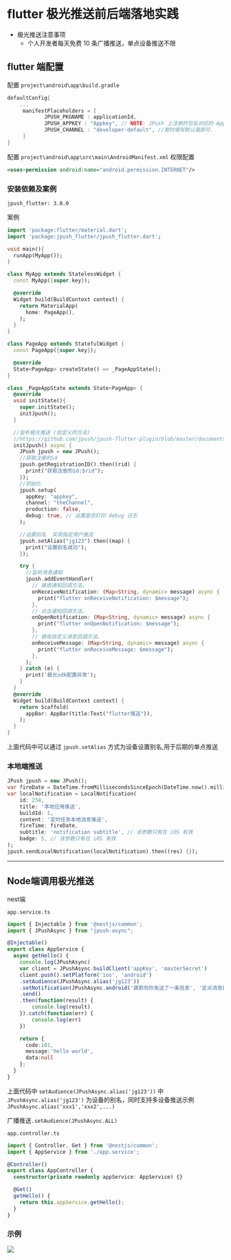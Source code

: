 # flutter 极光推送前后端落地实践

- 极光推送注意事项
  - 个人开发者每天免费 10 条广播推送，单点设备推送不限

## flutter 端配置

配置 `project\android\app\build.gradle` 

```gradle
defaultConfig{
	...
	 manifestPlaceholders = [
            JPUSH_PKGNAME : applicationId,
            JPUSH_APPKEY : "Appkey", // NOTE: JPush 上注册的包名对应的 Appkey.
            JPUSH_CHANNEL : "developer-default", //暂时填写默认值即可.
     ]
}
```

配置 `project\android\app\src\main\AndroidManifest.xml` 权限配置

```xml
<uses-permission android:name="android.permission.INTERNET"/>
```

### 安装依赖及案例

```shell
jpush_flutter: 3.0.0
```

案例

```dart
import 'package:flutter/material.dart';
import 'package:jpush_flutter/jpush_flutter.dart';

void main(){
  runApp(MyApp());
}

class MyApp extends StatelessWidget {
  const MyApp({super.key});

  @override
  Widget build(BuildContext context) {
    return MaterialApp(
      home: PageApp(),
    );
  }
}

class PageApp extends StatefulWidget {
  const PageApp({super.key});

  @override
  State<PageApp> createState() => _PageAppState();
}

class _PageAppState extends State<PageApp> {
  @override
  void initState(){
    super.initState();
    initJpush();
  }

  //监听极光推送 (自定义的方法)
  //https://github.com/jpush/jpush-flutter-plugin/blob/master/documents/APIs.md
  initJpush() async {
    JPush jpush = new JPush();
    //获取注册的id
    jpush.getRegistrationID().then((rid) {
      print("获取注册的id:$rid");
    });
    //初始化
    jpush.setup(
      appKey: "appkey",
      channel: "theChannel",
      production: false,
      debug: true, // 设置是否打印 debug 日志
    );

    //设置别名  实现指定用户推送
    jpush.setAlias("jg123").then((map) {
      print("设置别名成功");
    });

    try {
      //监听消息通知
      jpush.addEventHandler(
        // 接收通知回调方法。
        onReceiveNotification: (Map<String, dynamic> message) async {
          print("flutter onReceiveNotification: $message");
        },
        // 点击通知回调方法。
        onOpenNotification: (Map<String, dynamic> message) async {
          print("flutter onOpenNotification: $message");
        },
        // 接收自定义消息回调方法。
        onReceiveMessage: (Map<String, dynamic> message) async {
          print("flutter onReceiveMessage: $message");
        },
      );
    } catch (e) {
      print('极光sdk配置异常');
    }
  }
  @override
  Widget build(BuildContext context) {
    return Scaffold(
      appBar: AppBar(title:Text("flutter推送")),
    );
  }
}
```

上面代码中可以通过 `jpush.setAlias` 方式为设备设置别名,用于后期的单点推送

### 本地端推送

```dart
JPush jpush = new JPush();
var fireDate = DateTime.fromMillisecondsSinceEpoch(DateTime.now().millisecondsSinceEpoch + 3000);
var localNotification = LocalNotification(
    id: 234,
    title: '本地应用推送',
    buildId: 1,
    content: '定时任务本地消息推送',
    fireTime: fireDate,
    subtitle: 'notification subtitle', // 该参数只有在 iOS 有效
    badge: 5, // 该参数只有在 iOS 有效
);
jpush.sendLocalNotification(localNotification).then((res) {});
```

---

## Node端调用极光推送

nest端 

`app.service.ts`

```ts
import { Injectable } from '@nestjs/common';
import { JPushAsync } from "jpush-async";

@Injectable()
export class AppService {
  async getHello() {
    console.log(JPushAsync)
    var client = JPushAsync.buildClient('appKey', 'masterSecret')
    client.push().setPlatform('ios', 'android')
    .setAudience(JPushAsync.alias('jg123'))
    .setNotification(JPushAsync.android('龚箭向你发送了一条信息', '定点消息推送测试', 1, {'key':'value'}))
    .send()
    .then(function(result) {
        console.log(result)
    }).catch(function(err) {
        console.log(err)
    })

    return {
      code:101,
      message:'hello world',
      data:null
    };
  }
}
```

上面代码中 `setAudience(JPushAsync.alias('jg123'))` 中 `JPushAsync.alias('jg123')` 为设备的别名，同时支持多设备推送示例`JPushAsync.alias('xxx1','xxx2',...)` 

广播推送`.setAudience(JPushAsync.ALL)`

`app.controller.ts`

```ts
import { Controller, Get } from '@nestjs/common';
import { AppService } from './app.service';

@Controller()
export class AppController {
  constructor(private readonly appService: AppService) {}

  @Get()
  getHello() {
    return this.appService.getHello();
  }
}
```

### 示例

![](https://gjweb.top/wp-content/uploads/2024/05/7cdd4f684ff8ae3e6503292e9af30f2a-00_00_00-00_00_30.gif)

